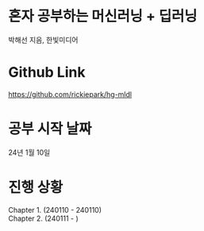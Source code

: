 # 혼자 공부하는 머신러닝 + 딥러닝
박해선 지음, 한빛미디어  

# Github Link
https://github.com/rickiepark/hg-mldl  

# 공부 시작 날짜
24년 1월 10일  

# 진행 상황
Chapter 1. (240110 - 240110)  
Chapter 2. (240111 - )
